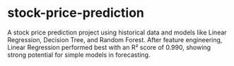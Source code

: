 # stock-price-prediction
A stock price prediction project using historical data and models like Linear Regression, Decision Tree, and Random Forest. After feature engineering, Linear Regression performed best with an R² score of 0.990, showing strong potential for simple models in forecasting.
